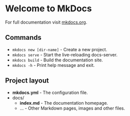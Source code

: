 # Welcome to MkDocs

For full documentation visit [mkdocs.org](https://www.mkdocs.org).

## Commands

- `mkdocs new [dir-name]` - Create a new project.
- `mkdocs serve` - Start the live-reloading docs-server.
- `mkdocs build` - Build the documentation site.
- `mkdocs -h` - Print help message and exit.

## Project layout

- **mkdocs.yml**  - The configuration file.
- docs/
  - **index.md**  - The documentation homepage.
  - ...           - Other Markdown pages, images and other files.
